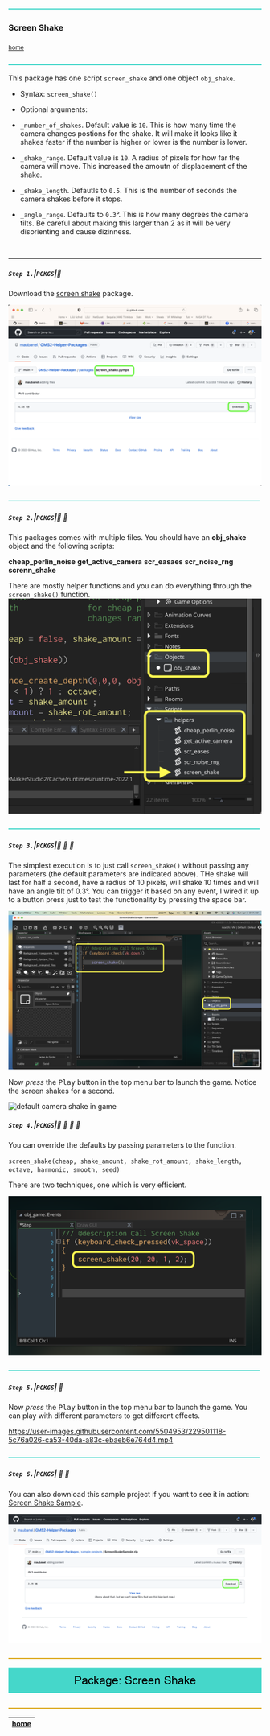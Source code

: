 ![](../images/line3.png)

### Screen Shake

<sub>[home](../README.md#user-content-gms2-packages---table-of-contents)</sub>

![](../images/line3.png)

This package has one script `screen_shake` and one object `obj_shake`. 

* Syntax:
`screen_shake()`

* Optional arguments:
* `_number_of_shakes`.  Default value is `10`.  This is how many time the camera changes postions for the shake.  It will make it looks like it shakes faster if the number is higher or lower is the number is lower.
* `_shake_range`. Default value is `10`. A radius of pixels for how far the camera will move.  This increased the amoutn of displacement of the shake.
* `_shake_length`.  Defautls to `0.5`.  This is the number of seconds the camera shakes before it stops.  
* `_angle_range`.  Defaults to `0.3`°.  This is how many degrees the camera tilts.  Be careful about making this larger than 2 as it will be very disorienting and cause dizinness.


<br>

---

##### `Step 1.`\|`PCKGS`|:small_blue_diamond:

Download the [screen shake](../packages/screen_shake.yymps) package.

![download screen_shake package](images/downloadPackage.png)

![](../images/line2.png)

##### `Step 2.`\|`PCKGS`|:small_blue_diamond: :small_blue_diamond: 

This packages comes with multiple files.  You should have an **obj_shake** object and the following scripts:

**cheap_perlin_noise**
**get_active_camera**
**scr_easaes**
**scr_noise_rng**
**screnn_shake**

There are mostly helper functions and you can do everything through the `screen_shake()` function.
![files with package](images/files.png)

![](../images/line2.png)

##### `Step 3.`\|`PCKGS`|:small_blue_diamond: :small_blue_diamond: :small_blue_diamond:


The simplest execution is to just call `screen_shake()` without passing any parameters (the default parameters are indicated above). THe shake will last for half a second, have a radius of 10 pixels, will shake 10 times and will have an angle tilt of 0.3°. You can trigger it based on any event, I wired it up to a button press just to test the functionality by pressing the space bar.

![call screen_shake](images/callScreenShake.png)

Now *press* the <kbd>Play</kbd> button in the top menu bar to launch the game. Notice the screen shakes for a second.

![default camera shake in game](images/DefaultSS.gif)

##### `Step 4.`\|`PCKGS`|:small_blue_diamond: :small_blue_diamond: :small_blue_diamond: :small_blue_diamond:

You can override the defaults by passing parameters to the function. 

`screen_shake(cheap, shake_amount, shake_rot_amount, shake_length, octave, harmonic, smooth, seed)`

There are two techniques, one which is very efficient.

![camera shake in game](images/customParams.png)

![](../images/line2.png)

##### `Step 5.`\|`PCKGS`| :small_orange_diamond:

Now *press* the <kbd>Play</kbd> button in the top menu bar to launch the game. You can play with different parameters to get different effects.

https://user-images.githubusercontent.com/5504953/229501118-5c76a026-ca53-40da-a83c-ebaeb6e764d4.mp4

![](../images/line2.png)

##### `Step 6.`\|`PCKGS`| :small_orange_diamond: :small_blue_diamond:

You can also download this sample project if you want to see it in action: [Screen Shake Sample](../sample-projects/ScreenShakeSample.zip).

![sample project](images/sampleProject.png)

![](../images/line.png)

<!-- <img src="https://via.placeholder.com/1000x100/45D7CA/000000/?text=Package: Screen Shake"> -->

![next up - ](images/banner.png)

![](../images/line.png)

| [home](../README.md#user-content-gms2-packages---table-of-contents)|
|---|
